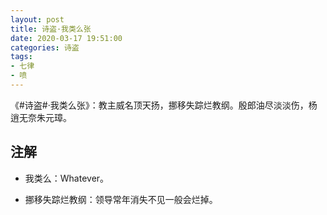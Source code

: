 ```yaml
---
layout: post
title: 诗盗·我类么张
date: 2020-03-17 19:51:00
categories: 诗盗
tags:
- 七律
- 喷
---
```

《#诗盗#·我类么张》：教主威名顶天扬，挪移失踪烂教纲。殷郎油尽淡淡伤，杨逍无奈朱元璋。

## 注解

- 我类么：Whatever。

- 挪移失踪烂教纲：领导常年消失不见一般会烂掉。
